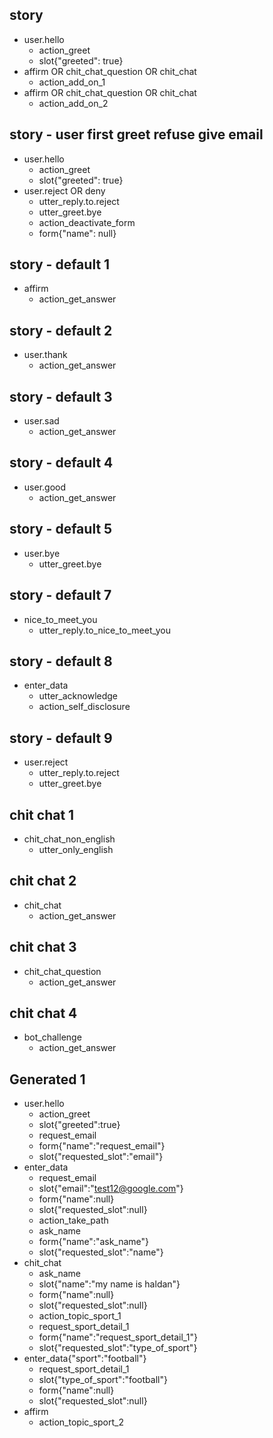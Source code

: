 ## story
* user.hello
  - action_greet
  - slot{"greeted": true}
* affirm OR chit_chat_question OR chit_chat
  - action_add_on_1
* affirm OR chit_chat_question OR chit_chat
  - action_add_on_2

## story - user first greet refuse give email
* user.hello
  - action_greet
  - slot{"greeted": true}
* user.reject OR deny
  - utter_reply.to.reject
  - utter_greet.bye
  - action_deactivate_form
  - form{"name": null}


<!---------------------------->
<!-- default conversations  -->
<!---------------------------->

## story - default 1
* affirm
  - action_get_answer

## story - default 2
* user.thank
  - action_get_answer

## story - default 3
* user.sad
  - action_get_answer

## story - default 4
* user.good
  - action_get_answer

## story - default 5
* user.bye  
  - utter_greet.bye

## story - default 7
* nice_to_meet_you
  - utter_reply.to_nice_to_meet_you

## story - default 8
* enter_data
  - utter_acknowledge
  - action_self_disclosure

## story - default 9
* user.reject
  - utter_reply.to.reject
  - utter_greet.bye


<!---------------------------->
<!--       chit chat        -->
<!---------------------------->

## chit chat 1
* chit_chat_non_english
  - utter_only_english
    
## chit chat 2
* chit_chat
  - action_get_answer

## chit chat 3
* chit_chat_question
  - action_get_answer

## chit chat 4
* bot_challenge
  - action_get_answer


<!---------------------------->
<!--      generated         -->
<!---------------------------->

## Generated 1
* user.hello
  - action_greet
  - slot{"greeted":true}
  - request_email
  - form{"name":"request_email"}
  - slot{"requested_slot":"email"}
* enter_data
  - request_email
  - slot{"email":"test12@google.com"}
  - form{"name":null}
  - slot{"requested_slot":null}
  - action_take_path
  - ask_name
  - form{"name":"ask_name"}
  - slot{"requested_slot":"name"}
* chit_chat
  - ask_name
  - slot{"name":"my name is haldan"}
  - form{"name":null}
  - slot{"requested_slot":null}
  - action_topic_sport_1
  - request_sport_detail_1
  - form{"name":"request_sport_detail_1"}
  - slot{"requested_slot":"type_of_sport"}
* enter_data{"sport":"football"}
  - request_sport_detail_1
  - slot{"type_of_sport":"football"}
  - form{"name":null}
  - slot{"requested_slot":null}
* affirm
  - action_topic_sport_2
